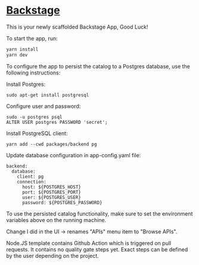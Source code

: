 # [Backstage](https://backstage.io)

This is your newly scaffolded Backstage App, Good Luck!

To start the app, run:

```sh
yarn install
yarn dev
```

To configure the app to persist the catalog to a Postgres database, use the following instructions:

Install Postgres:

```
sudo apt-get install postgresql
```

Configure user and password:

```
sudo -u postgres psql
ALTER USER postgres PASSWORD 'secret';
```

Install PostgreSQL client:

```
yarn add --cwd packages/backend pg
```

Update database configuration in app-config.yaml file:

```
backend:
  database:
    client: pg
    connection:
      host: ${POSTGRES_HOST}
      port: ${POSTGRES_PORT}
      user: ${POSTGRES_USER}
      password: ${POSTGRES_PASSWORD}
```

To use the persisted catalog functionality, make sure to set the environment variables above on the running machine.


Change I did in the UI -> renames "APIs" menu item to "Browse APIs".

Node.JS template contains Github Action which is triggered on pull requests. It contains no quality gate steps yet. Exact steps can be defined by the user depending on the project.